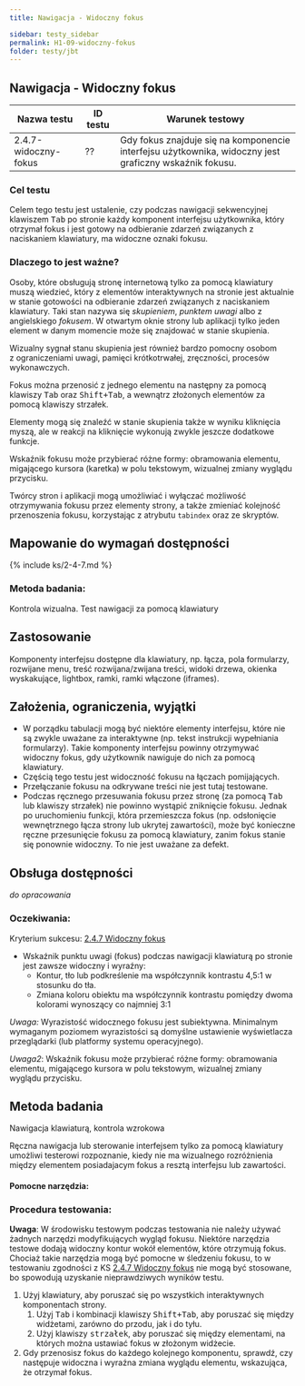 ```yaml
---
title: Nawigacja - Widoczny fokus

sidebar: testy_sidebar
permalink: H1-09-widoczny-fokus
folder: testy/jbt
---
```


## Nawigacja - Widoczny fokus

| Nazwa testu              | ID testu | Warunek testowy             |
|--------------------------|----------|-----------------------------|
| 2.4.7-widoczny-fokus |   ??  | Gdy fokus znajduje się na komponencie interfejsu użytkownika,  widoczny jest graficzny wskaźnik fokusu. |

### Cel testu

Celem tego testu jest ustalenie, czy podczas nawigacji sekwencyjnej klawiszem <kbd>Tab</kbd> po stronie każdy komponent interfejsu użytkownika, który otrzymał fokus i jest gotowy na odbieranie zdarzeń związanych z naciskaniem klawiatury, ma widoczne oznaki fokusu.

### Dlaczego to jest ważne?
Osoby, które obsługują stronę internetową tylko za pomocą klawiatury muszą wiedzieć, który z&nbsp;elementów interaktywnych na stronie jest aktualnie w&nbsp;stanie gotowości na odbieranie zdarzeń związanych z naciskaniem klawiatury. Taki stan nazywa się *skupieniem*, *punktem uwagi* albo z angielskiego *fokusem*. W&nbsp;otwartym oknie strony lub aplikacji tylko jeden element w&nbsp;danym momencie może się znajdować w stanie skupienia.

Wizualny sygnał stanu skupienia jest również bardzo pomocny osobom z&nbsp;ograniczeniami uwagi, pamięci krótkotrwałej, zręczności, procesów wykonawczych.

Fokus można przenosić z jednego elementu na następny za pomocą klawiszy <kbd>Tab</kbd> oraz <kbd>Shift+Tab</kbd>, a wewnątrz złożonych elementów za pomocą klawiszy strzałek.

Elementy mogą się znaleźć w stanie skupienia także w wyniku kliknięcia myszą, ale w&nbsp;reakcji na kliknięcie wykonują zwykle jeszcze dodatkowe funkcje.

Wskaźnik fokusu może przybierać różne formy: obramowania elementu, migającego kursora (karetka) w polu tekstowym, wizualnej zmiany wyglądu przycisku.

Twórcy stron i aplikacji mogą umożliwiać i&nbsp;wyłączać możliwość otrzymywania fokusu przez elementy strony, a&nbsp;także zmieniać kolejność przenoszenia fokusu, korzystając z&nbsp;atrybutu `tabindex` oraz ze skryptów.

## Mapowanie do wymagań dostępności
{% include ks/2-4-7.md %}

### Metoda badania:
Kontrola wizualna. Test nawigacji za pomocą klawiatury

## Zastosowanie
Komponenty interfejsu dostępne dla klawiatury, np. łącza, pola formularzy, rozwijane menu, treść rozwijana/zwijana treści, widoki drzewa, okienka wyskakujące, lightbox, ramki, ramki włączone (iframes).

## Założenia, ograniczenia, wyjątki
-   W porządku tabulacji mogą być niektóre elementy interfejsu, które nie są zwykle uważane za interaktywne (np. tekst instrukcji wypełniania formularzy). Takie komponenty interfejsu powinny otrzymywać widoczny fokus, gdy użytkownik nawiguje do nich za pomocą klawiatury.
-   Częścią tego testu jest widoczność fokusu na łączach pomijających.
-   Przełączanie fokusu na odkrywane treści nie jest tutaj testowane.
-   Podczas ręcznego przesuwania fokusu przez stronę (za pomocą <kbd>Tab</kbd> lub klawiszy strzałek) nie powinno wystąpić zniknięcie fokusu. Jednak po uruchomieniu funkcji, która przemieszcza fokus (np. odsłonięcie wewnętrznego łącza strony lub ukrytej zawartości), może być konieczne ręczne przesunięcie fokusu za pomocą klawiatury, zanim fokus stanie się ponownie widoczny. To nie jest uważane za defekt.

## Obsługa dostępności
_do opracowania_

### Oczekiwania:
Kryterium sukcesu: [2.4.7 Widoczny fokus](https://wcag.lepszyweb.pl/#focus-visible)
-	Wskaźnik punktu uwagi (fokus) podczas nawigacji klawiaturą po stronie jest zawsze widoczny i wyraźny:
    -	Kontur, tło lub podkreślenie ma współczynnik kontrastu 4,5:1 w stosunku do tła.
    -	Zmiana koloru obiektu ma współczynnik kontrastu pomiędzy dwoma kolorami wynoszący co najmniej 3:1

*Uwaga:* Wyrazistość widocznego fokusu jest subiektywna. Minimalnym wymaganym poziomem wyrazistości są domyślne ustawienie wyświetlacza przeglądarki (lub platformy systemu operacyjnego).

*Uwaga2*: Wskaźnik fokusu może przybierać różne formy: obramowania elementu, migającego kursora w polu tekstowym, wizualnej zmiany wyglądu przycisku.


## Metoda badania
Nawigacja klawiaturą, kontrola wzrokowa

Ręczna nawigacja lub sterowanie interfejsem tylko za pomocą klawiatury umożliwi testerowi rozpoznanie, kiedy nie ma wizualnego rozróżnienia między elementem posiadajacym fokus a resztą interfejsu lub zawartości.

#### Pomocne narzędzia:


### Procedura testowania:
**Uwaga**: W środowisku testowym podczas testowania nie należy używać żadnych narzędzi modyfikujących wygląd fokusu. Niektóre narzędzia testowe dodają widoczny kontur wokół elementów, które otrzymują fokus.  Chociaż takie narzędzia mogą być pomocne w śledzeniu fokusu, to w testowaniu zgodności z KS [2.4.7 Widoczny fokus](https://wcag.lepszyweb.pl/#focus-visible) nie mogą być stosowane, bo spowodują uzyskanie nieprawdziwych wyników testu.

1.	Użyj klawiatury, aby poruszać się po wszystkich interaktywnych komponentach strony.
    1.	Użyj <kbd>Tab</kbd> i kombinacji klawiszy <kbd>Shift+Tab</kbd>, aby poruszać się między widżetami, zarówno do przodu, jak i do tyłu.
    2.	Użyj klawiszy <kbd>strzałek</kbd>, aby poruszać się między elementami, na których można ustawiać fokus w złożonym widżecie.
2.	Gdy przenosisz fokus do każdego kolejnego komponentu, sprawdź, czy następuje widoczna i wyraźna zmiana wyglądu elementu, wskazująca, że otrzymał fokus.
